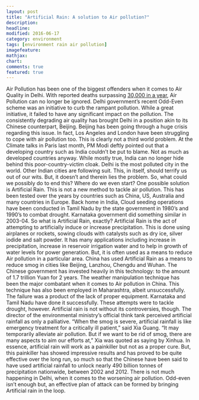 ```yaml
---
layout: post
title: "Artificial Rain: A solution to Air pollution?"
description:
headline:
modified: 2016-06-17
category: environment
tags: [environment rain air pollution]
imagefeature:
mathjax:
chart:
comments: true
featured: true
---
```


Air Pollution has been one of the biggest offenders when it comes to Air Quality in Delhi. With reported deaths surpassing [30,000 in a year](http://www.hindustantimes.com/delhi/air-pollution-kills-30k-in-delhi-every-year/story-8V6MbjDh6JC2PifATbSutO.html), Air Pollution can no longer be ignored. Delhi government’s recent Odd-Even scheme was an initiative to curb the rampant pollution. While a great initiative, it failed to have any significant impact on the pollution. The consistently degrading air quality has brought Delhi in a position akin to its Chinese counterpart, Beijing. Beijing has been going through a huge crisis regarding this issue. In fact, Los Angeles and London have been struggling to cope with air pollution too. This is clearly not a third world problem.
At the Climate talks in Paris last month, PM Modi deftly pointed out that a developing country such as India couldn’t be put to blame. Not as much as developed countries anyway. While mostly true, India can no longer hide behind this poor-country-victim cloak.
Delhi is the most polluted city in the world. Other Indian cities are following suit. This, in itself, should terrify us out of our wits. But, it doesn’t and therein lies the problem.
So, what could we possibly do to end this? Where do we even start?
One possible solution is Artificial Rain. This is not a new method to tackle air pollution. This has been tested over the years by countries such as China, US, Australia and many countries in Europe. Back home in India, Cloud seeding operations have been conducted in Tamil Nadu by the state government in 1980’s and 1990’s to combat drought. Karnataka government did something similar in 2003-04.
So what is Artificial Rain, exactly?
Artificial Rain is the act of attempting to artificially induce or increase precipitation. This is done using airplanes or rockets, sowing clouds with catalysts such as dry ice, silver iodide and salt powder. It has many applications including increase in precipitation, increase in reservoir irrigation water and to help in growth of water levels for power generation. But, it is often used as a means to reduce Air pollution in a particular area.
China has used Artificial Rain as a means to reduce smog in cities like Beijing, Lanzhou, Chengdu and Wuhan. The Chinese government has invested heavily in this technology: to the amount of 1.7 trillion Yuan for 2 years. The weather manipulation technique has been the major combatant when it comes to Air pollution in China.
This technique has also been employed in Maharashtra, albeit unsuccessfully. The failure was a product of the lack of proper equipment. Karnataka and Tamil Nadu have done it successfully. These attempts were to tackle drought, however.
Artificial rain is not without its controversies, though. The director of the environmental ministry’s official think tank perceived artificial rainfall as only a palliative. “When the smog is severe, artificial rainfall is like emergency treatment for a critically ill patient,” said Xia Guang. “It may temporarily alleviate air pollution. But if we want to be rid of smog, there are many aspects to aim our efforts at,” Xia was quoted as saying by Xinhua.
In essence, artificial rain will work as a painkiller but not as a proper cure. But, this painkiller has showed impressive results and has proved to be quite effective over the long run, so much so that the Chinese have been said to have used artificial rainfall to unlock nearly 490 billion tonnes of precipitation nationwide, between 2002 and 2012.
There is not much happening in Delhi, when it comes to the worsening air pollution. Odd-even isn’t enough but, an effective plan of attack can be formed by bringing Artificial rain in the loop.
